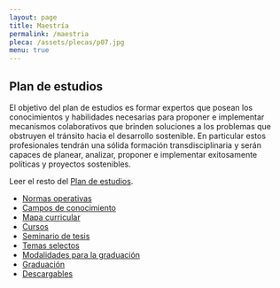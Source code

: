 ```yaml
---
layout: page
title: Maestría
permalink: /maestria
pleca: /assets/plecas/p07.jpg
menu: true
---
```


## Plan de estudios

El objetivo del plan de estudios es formar expertos que posean los conocimientos y habilidades
necesarias para proponer e implementar mecanismos colaborativos que brinden soluciones a los
problemas que obstruyen el tránsito hacia el desarrollo sostenible. En particular estos profesionales
tendrán una sólida formación transdisciplinaria y serán capaces de planear, analizar, proponer e
implementar exitosamente políticas y proyectos sostenibles.

Leer el resto del [Plan de estudios](/assets/docs/plan-maestria.pdf).

 - [Normas operativas](/maestria/normas)
 - [Campos de conocimiento](/maestria/campos)
 - [Mapa curricular](/maestria/mapa)
 - [Cursos](/maestria/cursos)
 - [Seminario de tesis](/maestria/seminario_tesis)
 - [Temas selectos](/maestria/temas_selectos)
 - [Modalidades para la graduación](/maestria/modalidades_graduacion)
 - [Graduación](/maestria/graduacion)
 - [Descargables](/maestria/descargables)
